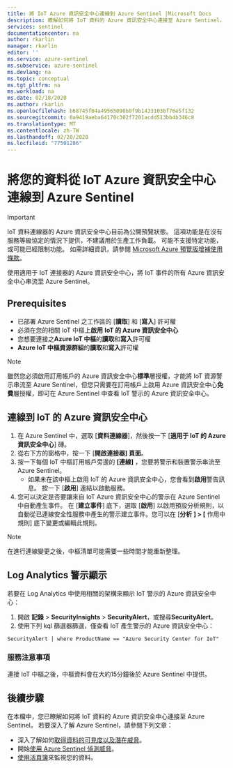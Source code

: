 ```yaml
---
title: 將 IoT Azure 資訊安全中心連線到 Azure Sentinel |Microsoft Docs
description: 瞭解如何將 IoT 資料的 Azure 資訊安全中心連接至 Azure Sentinel。
services: sentinel
documentationcenter: na
author: rkarlin
manager: rkarlin
editor: ''
ms.service: azure-sentinel
ms.subservice: azure-sentinel
ms.devlang: na
ms.topic: conceptual
ms.tgt_pltfrm: na
ms.workload: na
ms.date: 02/18/2020
ms.author: rkarlin
ms.openlocfilehash: b68745f04a49565090b0f9b14331036f76e5f132
ms.sourcegitcommit: 0a9419aeba64170c302f7201acdd513bb4b346c8
ms.translationtype: MT
ms.contentlocale: zh-TW
ms.lasthandoff: 02/20/2020
ms.locfileid: "77501286"
---
```

# <a name="connect-your-data-from-azure-security-center-for-iot-to-azure-sentinel"></a>將您的資料從 IoT Azure 資訊安全中心連線到 Azure Sentinel 


> [!IMPORTANT]
> IoT 資料連線器的 Azure 資訊安全中心目前為公開預覽狀態。 這項功能是在沒有服務等級協定的情況下提供，不建議用於生產工作負載。 可能不支援特定功能，或可能已經限制功能。 如需詳細資訊，請參閱 [Microsoft Azure 預覽版增補使用條款](https://azure.microsoft.com/support/legal/preview-supplemental-terms/)。

使用適用于 IoT 連接器的 Azure 資訊安全中心，將 IoT 事件的所有 Azure 資訊安全中心串流至 Azure Sentinel。 

## <a name="prerequisites"></a>Prerequisites

- 已部署 Azure Sentinel 之工作區的 [**讀取**] 和 [**寫入**] 許可權
- 必須在您的相關 IoT 中樞上**啟用** **IoT 的 Azure 資訊安全中心**
- 您想要連接之**Azure IoT 中樞**的**讀取**和**寫入**許可權
- **Azure IoT 中樞資源群組**的**讀取**和**寫入**許可權

> [!NOTE]
> 雖然您必須啟用訂用帳戶的 Azure 資訊安全中心**標準**層授權，才能將 IoT 資源警示串流至 Azure Sentinel，但您只需要在訂用帳戶上啟用 Azure 資訊安全中心**免費**層授權，即可在 Azure Sentinel 中查看 IoT 警示的 Azure 資訊安全中心。 

## <a name="connect-to-azure-security-center-for-iot"></a>連線到 IoT 的 Azure 資訊安全中心

1. 在 Azure Sentinel 中，選取 [**資料連線器**]，然後按一下 [**適用于 IoT 的 Azure 資訊安全中心**] 磚。
1. 從右下方的窗格中，按一下 [**開啟連接器] 頁面**。 
1. 按一下每個 IoT 中樞訂用帳戶旁邊的 **[連線]** ，您要將警示和裝置警示串流至 Azure Sentinel。 
    - 如果未在該中樞上啟用 IoT 的 Azure 資訊安全中心，您會看到**啟用**警告訊息。 按一下 [**啟用**] 連結以啟動服務。 
1. 您可以決定是否要讓來自 IoT Azure 資訊安全中心的警示在 Azure Sentinel 中自動產生事件。 在 [**建立事件**] 底下，選取 [**啟用**] 以啟用預設分析規則，以自動從已連線安全性服務中產生的警示建立事件。您可以在 [**分析** **] > [** 作用中規則] 底下變更或編輯此規則。

> [!NOTE]
> 在進行連線變更之後，中樞清單可能需要一些時間才能重新整理。 

## <a name="log-analytics-alert-display"></a>Log Analytics 警示顯示

若要在 Log Analytics 中使用相關的架構來顯示 IoT 警示的 Azure 資訊安全中心：

1. 開啟 **記錄** > **SecurityInsights** > **SecurityAlert**，或搜尋**SecurityAlert**。 
2. 使用下列 kql 篩選器篩選，僅查看 IoT 產生警示的 Azure 資訊安全中心：

```kusto
SecurityAlert | where ProductName == "Azure Security Center for IoT"
``` 

### <a name="service-notes"></a>服務注意事項

連接 IoT 中樞之後，中樞資料會在大約15分鐘後於 Azure Sentinel 中提供。


## <a name="next-steps"></a>後續步驟

在本檔中，您已瞭解如何將 IoT 資料的 Azure 資訊安全中心連接至 Azure Sentinel。 若要深入了解 Azure Sentinel，請參閱下列文章：
- 深入了解如何[取得資料的可見度以及潛在威脅](quickstart-get-visibility.md)。
- 開始[使用 Azure Sentinel 偵測威脅](tutorial-detect-threats-built-in.md)。
- [使用活頁簿](tutorial-monitor-your-data.md)來監視您的資料。
